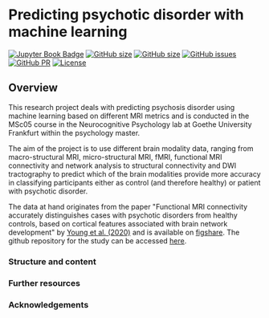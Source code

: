 # Predicting psychotic disorder with machine learning
 
[![Jupyter Book Badge](https://jupyterbook.org/badge.svg)](https://github.com/mello-y/MSc5_research_project)
[![GitHub size](https://img.shields.io/github/repo-size/mello-y/MSc5_research_project)](https://github.com/mello-y/MSc5_research_project/repo-size)
[![GitHub size](https://img.shields.io/github/repo-size/mello-y/MSc5_research_project)](https://github.com/mello-y/MSc5_research_project/archive/main.zip)
[![GitHub issues](https://img.shields.io/github/issues/mello-y/MSc5_research_project)](https://github.com/mello-y/MSc5_research_project/issues)
[![GitHub PR](https://img.shields.io/github/issues-pr/mello-y/MSc5_research_project)](https://github.com/mello-y/MSc5_research_project/pulls)
[![License](https://img.shields.io/github/license/mello-y/MSc5_research_project)](https://github.com/mello-y/MSc5_research_project)
## Overview

This research project deals with predicting psychosis disorder using machine learning based on different MRI metrics and is conducted in the MSc05 course in the Neurocognitive Psychology lab at Goethe University Frankfurt within the psychology master.

The aim of the project is to use different brain modality data, ranging from macro-structural MRI, micro-structural MRI, fMRI, functional MRI connectivity and network analysis to structural connectivity and DWI tractography to predict which of the brain modalities provide more accuracy in classifying participants either as control (and therefore healthy) or patient with psychotic disorder. 

The data at hand originates from the paper "Functional MRI connectivity accurately distinguishes cases with psychotic disorders from healthy controls, based on cortical features associated with brain network development" by [Young et al. (2020)](https://doi.org/10.1101/19009894) and is available on [figshare](https://figshare.com/articles/dataset/Data_for_Functional_MRI_connectivity_accurately_distinguishes_cases_with_psychotic_disorders_from_healthy_controls_based_on_cortical_features_associated_with_brain_network_development_/12361550). The github repository for the study can be accessed [here](https://github.com/jmyoung36/fMRI_connectivity_accurately_distinguishes_cases).

 ### Structure and content
 
 


 ### Further resources


 ### Acknowledgements

